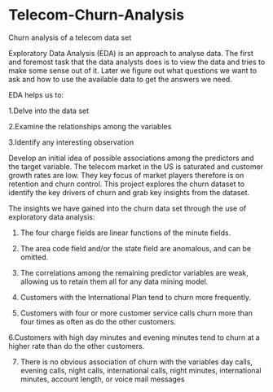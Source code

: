 # Telecom-Churn-Analysis

Churn analysis of a telecom data set

Exploratory Data Analysis (EDA) is an approach to analyse data. The first and foremost task that the data analysts does is to view the data and tries to make some sense out of it. Later we figure out what questions we want to ask and how to use the available data to get the answers we need.

EDA helps us to:

1.Delve into the data set

2.Examine the relationships among the variables

3.Identify any interesting observation

Develop an initial idea of possible associations among the predictors and the target variable.
The telecom market in the US is saturated and customer growth rates are low. They key focus of market players therefore is on retention and churn control. This project explores the churn dataset to identify the key drivers of churn and grab key insights from the dataset.

The insights we have gained into the churn data set through the use of exploratory data analysis:

  1. The four charge fields are linear functions of the minute fields.

  2. The area code field and/or the state field are anomalous, and can be omitted.

  3. The correlations among the remaining predictor variables are weak, allowing us to retain them all for any data mining model.

  4. Customers with the International Plan tend to churn more frequently.

  5. Customers with four or more customer service calls churn more than four times as often as do the other customers.

  6.Customers with high day minutes and evening minutes tend to churn at a higher rate than do the other customers.

  7. There is no obvious association of churn with the variables day calls, evening calls, night calls, international calls, night minutes, international minutes,          account length, or voice mail messages
